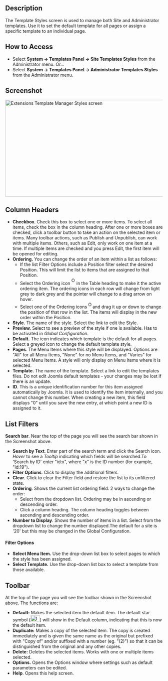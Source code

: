 <!-- Filename: Help4.x:Templates:_Styles / Display title: Plantillas: Estilos -->

## Description

The Template Styles screen is used to manage both Site and Administrator
templates. Use it to set the default template for all pages or assign a
specific template to an individual page.

## How to Access

- Select **System → Templates Panel → Site Templates Styles**
  from the Administrator menu. Or...
- Select **System → Templates Panel → Administrator Templates
  Styles** from the Administrator menu.

## Screenshot

<img
src="https://docs.joomla.org/images/5/51/Help-4x-Extensions-Template-Manager-Styles-screen-en.png"
decoding="async" data-file-width="800" data-file-height="308"
width="800" height="308"
alt="Extensions Template Manager Styles screen" />

## Column Headers

- **Checkbox**. Check this box to select one or more items. To select
  all items, check the box in the column heading. After one or more
  boxes are checked, click a toolbar button to take an action on the
  selected item or items. Many toolbar actions, such as Publish and
  Unpublish, can work with multiple items. Others, such as Edit, only
  work on one item at a time. If multiple items are checked and you
  press Edit, the first item will be opened for editing.
- **Ordering.** You can change the order of an item within a list as
  follows:
  - If the list Filter Options include a Position filter select the
    desired Position. This will limit the list to items that are
    assigned to that Position.
  - Select the Ordering icon <img
    src="https://docs.joomla.org/images/e/ee/Help30-Ordering-colheader-icon.png"
    decoding="async" data-file-width="12" data-file-height="23" width="12"
    height="23" alt="Ordering column header icon" /> in the Table
    heading to make it the active ordering item. The ordering icons in
    each row will change from light grey to dark grey and the pointer
    will change to a drag arrow on hover.
  - Select one of the Ordering icons <img
    src="https://docs.joomla.org/images/8/87/Help30-Ordering-colheader-grab-bar-icon.png"
    decoding="async" data-file-width="10" data-file-height="21" width="10"
    height="21" alt="Ordering drag icon" /> and
    drag it up or down to change the position of that row in the list.
    The items will display in the new order within the Position.
- **Style.** The name of the style. Select the link to edit the Style.
- **Preview.** Select to see a preview of the style if one is available.
  Has to be activated in *Global Configuration*.
- **Default.** The icon indicates which template is the default for all
  pages. Select a greyed icon to change the default template style.
- **Pages**. The Menu Items where this style will be displayed. Options
  are "All" for all Menu Items, "None" for no Menu Items, and "Varies"
  for selected Menu Items. A style will only display on Menu Items where
  it is selected.
- **Template.** The name of the template. Select a link to edit the
  templates files. Do not edit Joomla default templates - your changes
  may be lost if there is an update.
- **ID**. This is a unique identification number for this item assigned
  automatically by Joomla. It is used to identify the item internally,
  and you cannot change this number. When creating a new item, this
  field displays "0" until you save the new entry, at which point a new
  ID is assigned to it.

## List Filters

**Search bar**. Near the top of the page you will see the search bar
shown in the Screenshot above.

- **Search by Text**. Enter part of the search term and click the Search
  icon. *Hover* to see a *Tooltip* indicating which fields will be
  searched.To 'Search by ID' enter "id:x", where "x" is the ID number
  (for example, "id:19").
- **Filter Options**. Click to display the additional filters.
- **Clear**. Click to clear the Filter field and restore the list to its
  unfiltered state.
- **Ordering**. Shows the current list ordering field. 2 ways to change
  the order:
  - Select from the dropdown list. Ordering may be in ascending or
    descending order.
  - Click a column heading. The column heading toggles between ascending
    and descending order.
- **Number to Display**. Shows the number of items in a list. Select
  from the dropdown list to change the number displayed.The default for
  a site is '20' but this may be changed in the Global Configuration.

#### Filter Options

- **Select Menu Item.** Use the drop-down list box to select pages to
  which the style has been assigned.
- **Select Template.** Use the drop-down list box to select a template
  from those available.

## Toolbar

At the top of the page you will see the toolbar shown in the
Screenshot above. The functions are:

- **Default:** Makes the selected item the default item. The default
  star symbol
  (<img src="https://docs.joomla.org/images/7/7e/Icon-16-default.png"
  decoding="async" data-file-width="30" data-file-height="20" width="30"
  height="20" alt="Icon 16 default.png" />) will show in the Default
  column, indicating that this is now the default item.
- **Duplicate:** Makes a copy of the selected item. The copy is created
  immediately and is given the same name as the original but prefixed
  with "Copy of" and/or suffixed with a number (eg. "(2)") so that it
  can be distinguished from the original and any other copies.
- **Delete:** Deletes the selected items. Works with one or multiple
  items selected.
- **Options.** Opens the Options window where settings such as default
  parameters can be edited.
- **Help**. Opens this help screen.
